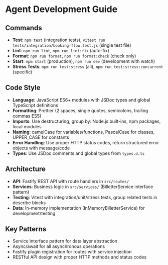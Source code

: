 # Agent Development Guide

## Commands

- **Test**: `npm test` (integration tests), `vitest run tests/integration/booking-flow.test.js` (single test file)
- **Lint**: `npm run lint`, `npm run lint:fix` (auto-fix)
- **Format**: `npm run format`, `npm run format:check` (check only)
- **Start**: `npm start` (production), `npm run dev` (development with watch)
- **Stress Tests**: `npm run test:stress` (all), `npm run test:stress:concurrent` (specific)

## Code Style

- **Language**: JavaScript ES6+ modules with JSDoc types and global TypeScript definitions
- **Formatting**: Prettier (2 spaces, single quotes, semicolons, trailing commas ES5)
- **Imports**: Use destructuring, group by: Node.js built-ins, npm packages, local modules
- **Naming**: camelCase for variables/functions, PascalCase for classes, UPPER_CASE for constants
- **Error Handling**: Use proper HTTP status codes, return structured error objects with message/code
- **Types**: Use JSDoc comments and global types from `types.d.ts`

## Architecture

- **API**: Fastify REST API with route handlers in `src/routes/`
- **Services**: Business logic in `src/services/` (BilletterService interface pattern)
- **Testing**: Vitest with integration/unit/stress tests, group related tests in describe blocks
- **Data**: In-memory implementation (InMemoryBilletterService) for development/testing

## Key Patterns

- Service interface pattern for data layer abstraction
- Async/await for all asynchronous operations
- Fastify plugin registration for routes with service injection
- RESTful API design with proper HTTP methods and status codes
